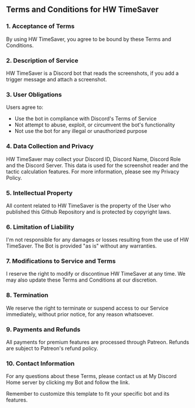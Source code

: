 ## Terms and Conditions for HW TimeSaver

### 1. Acceptance of Terms

By using HW TimeSaver, you agree to be bound by these Terms and Conditions.

### 2. Description of Service

HW TimeSaver is a Discord bot that reads the screenshots, if you add a trigger message and attach a screenshot.

### 3. User Obligations

Users agree to:
- Use the bot in compliance with Discord's Terms of Service
- Not attempt to abuse, exploit, or circumvent the bot's functionality
- Not use the bot for any illegal or unauthorized purpose

### 4. Data Collection and Privacy

HW TimeSaver may collect your Discord ID, Discord Name, Discord Role and the Discord Server. 
This data is used for the screenshot reader and the tactic calculation features. For more information, please see my Privacy Policy.

### 5. Intellectual Property

All content related to HW TimeSaver is the property of the User who published this Github Repository and is protected by copyright laws.

### 6. Limitation of Liability

I'm not responsible for any damages or losses resulting from the use of HW TimeSaver. The Bot is provided "as is" without any warranties.

### 7. Modifications to Service and Terms

I reserve the right to modify or discontinue HW TimeSaver at any time. We may also update these Terms and Conditions at our discretion.

### 8. Termination

We reserve the right to terminate or suspend access to our Service immediately, without prior notice, for any reason whatsoever.

### 9. Payments and Refunds

All payments for premium features are processed through Patreon. Refunds are subject to Patreon's refund policy.

### 10. Contact Information

For any questions about these Terms, please contact us at My Discord Home server by clicking my Bot and follow the link.

Remember to customize this template to fit your specific bot and its features. 
